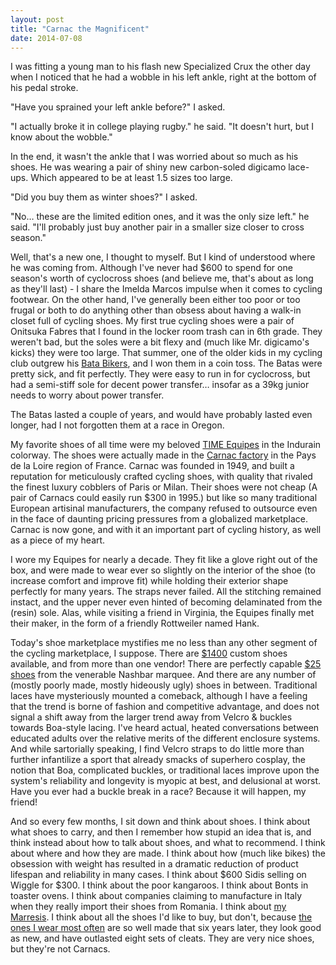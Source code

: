 ```yaml
---
layout: post
title: "Carnac the Magnificent"
date: 2014-07-08
---
```


I was fitting a young man to his flash new Specialized Crux the other day when I noticed that he had a wobble in his left ankle, right at the bottom of his pedal stroke.

"Have you sprained your left ankle before?" I asked.

"I actually broke it in college playing rugby." he said. "It doesn't hurt, but I know about the wobble."

In the end, it wasn't the ankle that I was worried about so much as his shoes. He was wearing a pair of shiny new carbon-soled digicamo lace-ups. Which appeared to be at least 1.5 sizes too large.

"Did you buy them as winter shoes?" I asked.

"No… these are the limited edition ones, and it was the only size left." he said. "I'll probably just buy another pair in a smaller size closer to cross season."

Well, that's a new one, I thought to myself. But I kind of understood where he was coming from. Although I've never had \$600 to spend for one season's worth of cyclocross shoes (and believe me, that's about as long as they'll last) - I share the Imelda Marcos impulse when it comes to cycling footwear. On the other hand, I've generally been either too poor or too frugal or both to do anything other than obsess about having a walk-in closet full of cycling shoes. My first true cycling shoes were a pair of Onitsuka Fabres that I found in the locker room trash can in 6th grade. They weren't bad, but the soles were a bit flexy and (much like Mr. digicamo's kicks) they were too large. That summer, one of the older kids in my cycling club outgrew his [Bata Bikers](http://www.milanofixed.com/wp-content/uploads/2009/11/bata-biker.jpg), and I won them in a coin toss. The Batas were pretty sick, and fit perfectly. They were easy to run in for cyclocross, but had a semi-stiff sole for decent power transfer… insofar as a 39kg junior needs to worry about power transfer.

The Batas lasted a couple of years, and would have probably lasted even longer, had I not forgotten them at a race in Oregon.

My favorite shoes of all time were my beloved [TIME Equipes](http://imagizer.imageshack.us/v2/1280x1024q90/841/lcq2.jpg) in the Indurain colorway. The shoes were actually made in the [Carnac factory](http://autobus.cyclingnews.com/sponsors/carnac/) in the Pays de la Loire region of France. Carnac was founded in 1949, and built a reputation for meticulously crafted cycling shoes, with quality that rivaled the finest luxury cobblers of Paris or Milan. Their shoes were not cheap (A pair of Carnacs could easily run \$300 in 1995.) but like so many traditional European artisinal manufacturers, the company refused to outsource even in the face of daunting pricing pressures from a globalized marketplace. Carnac is now gone, and with it an important part of cycling history, as well as a piece of my heart.

I wore my Equipes for nearly a decade. They fit like a glove right out of the box, and were made to wear ever so slightly on the interior of the shoe (to increase comfort and improve fit) while holding their exterior shape perfectly for many years. The straps never failed. All the stitching remained instact, and the upper never even hinted of becoming delaminated from the (resin) sole. Alas, while visiting a friend in Virginia, the Equipes finally met their maker, in the form of a friendly Rottweiler named Hank.

Today's shoe marketplace mystifies me no less than any other segment of the cycling marketplace, I suppose. There are [\$1400](http://www.riivo.com/riivo.com/RIIVO___Tekna_XC.html) custom shoes available, and from more than one vendor! There are perfectly capable [\$25 shoes](http://www.nashbar.com/bikes/Product_10053_10052_168937_-1___204700) from the venerable Nashbar marquee. And there are any number of (mostly poorly made, mostly hideously ugly) shoes in between. Traditional laces have mysteriously mounted a comeback, although I have a feeling that the trend is borne of fashion and competitive advantage, and does not signal a shift away from the larger trend away from Velcro & buckles towards Boa-style lacing. I've heard actual, heated conversations between educated adults over the relative merits of the different enclosure systems. And while sartorially speaking, I find Velcro straps to do little more than further infantilize a sport that already smacks of superhero cosplay, the notion that Boa, complicated buckles, or traditional laces improve upon the system's reliability and longevity is myopic at best, and delusional at worst. Have you ever had a buckle break in a race? Because it will happen, my friend!

And so every few months, I sit down and think about shoes. I think about what shoes to carry, and then I remember how stupid an idea that is, and think instead about how to talk about shoes, and what to recommend. I think about where and how they are made. I think about how (much like bikes) the obsession with weight has resulted in a dramatic reduction of product lifespan and reliability in many cases. I think about \$600 Sidis selling on Wiggle for \$300. I think about the poor kangaroos. I think about Bonts in toaster ovens. I think about companies claiming to manufacture in Italy when they really import their shoes from Romania. I think about [my Marresis](http://taticycles.com/p/74). I think about all the shoes I'd like to buy, but don't, because [the ones I wear most often](http://www.youtube.com/watch?v=pgj0DfeRqkk) are so well made that six years later, they look good as new, and have outlasted eight sets of cleats. They are very nice shoes, but they're not Carnacs.
